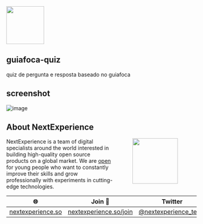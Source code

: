 <img src="https://avatars.githubusercontent.com/u/16518820?s=200&v=4" width="100px"/>

## guiafoca-quiz
quiz de pergunta e resposta baseado no guiafoca

## screenshot
![image](https://user-images.githubusercontent.com/123137817/216788165-5b05877d-de2f-46b0-80ea-44c9a9ba5cf0.png)

## About NextExperience

<img align="right" width="120" height="120" src="https://cdn-icons-png.flaticon.com/512/1600/1600856.png" hspace="50">

NextExperience is a team of digital specialists around the world interested in building high-quality open source products on a global market. We are [open](https://codex.so/join) for young people who want to constantly improve their skills and grow professionally with experiments in cutting-edge technologies.

| 🌐 | Join  👋  | Twitter | Instagram |
| -- | -- | -- | -- |
| [nextexperience.so](https://nextexperience.so) | [nextexperience.so/join](https://nextexperience.so/join) |[@nextexperience_team](http://twitter.com/nextexperience_team) | [@nextexperience_team](http://instagram.com/nextexperience_team/) |
